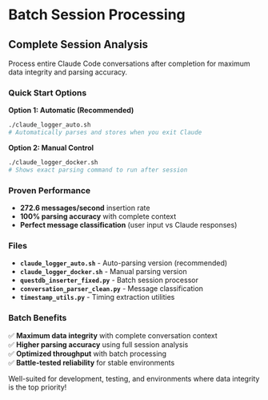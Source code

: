 # Batch Session Processing

## Complete Session Analysis

Process entire Claude Code conversations after completion for maximum data integrity and parsing accuracy.

### Quick Start Options

**Option 1: Automatic (Recommended)**
```bash
./claude_logger_auto.sh
# Automatically parses and stores when you exit Claude
```

**Option 2: Manual Control**
```bash
./claude_logger_docker.sh
# Shows exact parsing command to run after session
```

### Proven Performance
- **272.6 messages/second** insertion rate
- **100% parsing accuracy** with complete context
- **Perfect message classification** (user input vs Claude responses)

### Files
- **`claude_logger_auto.sh`** - Auto-parsing version (recommended)
- **`claude_logger_docker.sh`** - Manual parsing version
- **`questdb_inserter_fixed.py`** - Batch session processor
- **`conversation_parser_clean.py`** - Message classification
- **`timestamp_utils.py`** - Timing extraction utilities

### Batch Benefits
✅ **Maximum data integrity** with complete conversation context  
✅ **Higher parsing accuracy** using full session analysis  
✅ **Optimized throughput** with batch processing  
✅ **Battle-tested reliability** for stable environments  

Well-suited for development, testing, and environments where data integrity is the top priority!